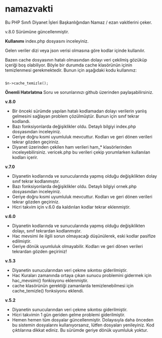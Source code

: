 namazvakti
==========

Bu PHP Sınıfı Diyanet İşleri Başkanlığından Namaz / ezan vakitlerini çeker.

v.8.0 Sürümüne güncellenmiştir.

<strong>Kullanımı</strong>
index.php dosyasını inceleyiniz.

Gelen veriler dizi veya json verisi olmasına göre kodlar içinde kullanılır.

Bazen cache dosyasının hatalı olmasından dolayı veri çekilmiş gözüküp içeriği boş olabiliyor. Böyle bir durumda cache klasörünün içinin temizlenmesi gerekmektedir. Bunun için aşağıdaki kodu kullanınız:

<code>
$n->cache_temizle();
</code>


<strong>Önemli Hatırlatma</strong>
Soru ve sorunlarınızı github üzerinden paylaşabilirsiniz.

<strong>v.8.0</strong>
* Bir önceki sürümde yapılan hatalı kodlamadan dolayı verilerin yanlış gelmesini sağlayan problem çözülmüştür. Bunun için sınıf tekrar kodlandı.
* Bazı fonksiyonlarda değişiklikler oldu. Detaylı bilgiyi index.php dosyasından inceleyiniz.
* Geriye doğru kısmi uyumluluk mevcuttur. Kodları ve geri dönen verileri tekrar gözden geçiriniz.
* Diyanet üzerinden çekilen ham verileri ham_* klasörlerinden inceleyebilirsiniz. vericek.php bu verileri çekip yorumlarken kullanılan kodları içerir.

<strong>v.7.0</strong>
* Diyanetin kodlarında ve sunucularında yapmış olduğu değişiklikten dolay sınıf tekrar kodlanmıştır.
* Bazı fonksiyonlarda değişiklikler oldu. Detaylı bilgiyi ornek.php dosyasından inceleyiniz.
* Geriye doğru kısmi uyumluluk mevcuttur. Kodları ve geri dönen verileri tekrar gözden geçiriniz.
* Hicri takvim için v.6.0 da kaldırılan kodlar tekrar eklenmiştir.

<strong>v.6.0</strong>
* Diyanetin kodlarında ve sunucularında yapmış olduğu değişiklikten dolayı, sınıf tekrardan kodlanmıştır.
* Hac mevsimi ile ilgili sorun olmayacağı düşünülerek, eski kodlar pasifize edilmiştir.
* Geriye dönük uyumluluk olmayabilir. Kodları ve geri dönen verileri tekrardan gözden geçiriniz!

<strong>v.5.3</strong>
* Diyanetin sunucularından veri çekme sıkıntısı giderilmiştir.
* Hac Kuraları zamanında ortaya çıkan sunucu problemini gidermek için hac_mevsimi() fonkisyonu eklenmiştir.
* cache klasörünün gerektiği zamanlarda temizlenebilmesi için cache_temizle() fonksiyonu eklendi.


<strong>v.5.2</strong>
* Diyanetin sunucularından veri çekme sıkıntısı giderilmiştir.
* Hicri takvimin 1 gün geriden gelme problemi giderilmiştir.
* Hemen hemen tüm dosyalar güncellenmiştir. Dolayısıyla daha önceden bu sistemin dosyalarını kullanıyorsanız, lütfen dosyaları yenileyiniz. Kod çıktılarına dikkat ediniz. Bu sürümde geriye dönük uyumluluk yoktur.
